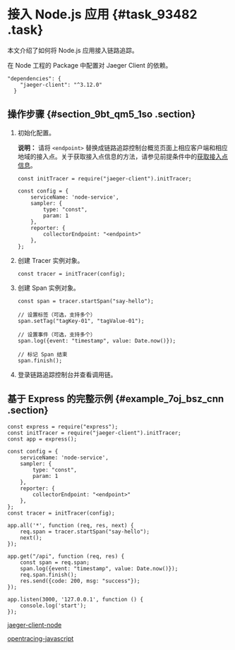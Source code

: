 # 接入 Node.js 应用 {#task_93482 .task}

本文介绍了如何将 Node.js 应用接入链路追踪。

在 Node 工程的 Package 中配置对 Jaeger Client 的依赖。

``` {#codeblock_u03_pko_kzj}
"dependencies": {
    "jaeger-client": "^3.12.0"
  }
```

 

 

## 操作步骤 {#section_9bt_qm5_1so .section}

1.  初始化配置。 

    **说明：** 请将 `<endpoint>` 替换成链路追踪控制台概览页面上相应客户端和相应地域的接入点。关于获取接入点信息的方法，请参见前提条件中的[获取接入点信息](#tab2)。

    ``` {#codeblock_441_1ff_8ix}
    const initTracer = require("jaeger-client").initTracer;
    
    const config = {
        serviceName: 'node-service',
        sampler: {
            type: "const",
            param: 1
        },
        reporter: {
            collectorEndpoint: "<endpoint>"
        },
    };
    ```

2.  创建 Tracer 实例对象。 

    ``` {#codeblock_ngo_op5_w44}
    const tracer = initTracer(config);
    ```

3.  创建 Span 实例对象。 

    ``` {#codeblock_ksp_0er_tlx}
    const span = tracer.startSpan("say-hello");
    
    // 设置标签（可选，支持多个）
    span.setTag("tagKey-01", "tagValue-01");
    
    // 设置事件（可选，支持多个）
    span.log({event: "timestamp", value: Date.now()});
    
    // 标记 Span 结束
    span.finish();
    ```

4.  登录链路追踪控制台并查看调用链。

## 基于 Express 的完整示例 {#example_7oj_bsz_cnn .section}

``` {#codeblock_ra5_35p_deu}
const express = require("express");
const initTracer = require("jaeger-client").initTracer;
const app = express();

const config = {
    serviceName: 'node-service',
    sampler: {
        type: "const",
        param: 1
    },
    reporter: {
        collectorEndpoint: "<endpoint>"
    },
};
const tracer = initTracer(config);

app.all('*', function (req, res, next) {
    req.span = tracer.startSpan("say-hello");
    next();
});

app.get("/api", function (req, res) {
    const span = req.span;
    span.log({event: "timestamp", value: Date.now()});
    req.span.finish();
    res.send({code: 200, msg: "success"});
});

app.listen(3000, '127.0.0.1', function () {
    console.log('start');
});
```

[jaeger-client-node](https://github.com/jaegertracing/jaeger-client-node)

[opentracing-javascript](https://github.com/opentracing/opentracing-javascript)

